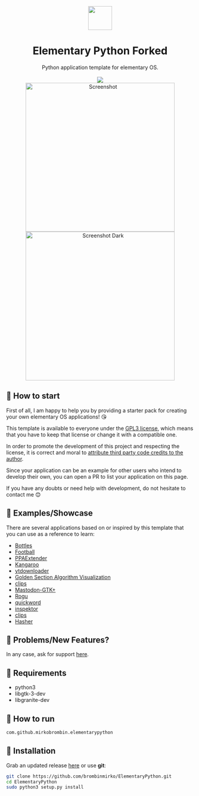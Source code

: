<div align="center">
  <div align="center">
    <img src="https://i.imgur.com/DKsNFnL.png" width="64">
  </div>
  <h1 align="center">Elementary Python Forked</h1>
  <div align="center">Python application template for elementary OS. </div>
</div>

<br/>

<div align="center">
   <a href="https://github.com/brombinmirko/ElementaryPython/blob/master/LICENSE">
    <img src="https://img.shields.io/badge/License-GPL--3.0-blue.svg">
   </a>
</div>

<div align="center">
    <img  src="https://github.com/brombinmirko/ElementaryPython/raw/master/screenshot.png" alt="Screenshot" width="400">
    <img  src="https://github.com/brombinmirko/ElementaryPython/raw/master/screenshot-dark.png" alt="Screenshot Dark" width="400">
</div>

## 🚀 How to start
First of all, I am happy to help you by providing a starter pack for creating your own elementary OS applications! :kissing_heart:  
  
This template is available to everyone under the [GPL3 license](https://github.com/brombinmirko/ElementaryPython/blob/master/LICENSE), which means that you have to keep that license or change it with a compatible one.  

In order to promote the development of this project and respecting the license, it is correct and moral to [attribute third party code credits to the author](https://opensource.stackexchange.com/a/4582).  

Since your application can be an example for other users who intend to develop their own, you can open a PR to list your application on this page.

If you have any doubts or need help with development, do not hesitate to contact me :blush:

## 🎨 Examples/Showcase
There are several applications based on or inspired by this template that you can use as a reference to learn:
- [Bottles](https://github.com/brombinmirko/Bottles)
- [Football](https://github.com/brombinmirko/Football)
- [PPAExtender](https://github.com/brombinmirko/PPAExtender)
- [Kangaroo](https://github.com/brombinmirko/Kangaroo)
- [ytdownloader](https://github.com/michaldev/ytdownloader)
- [Golden Section Algorithm Visualization](https://github.com/stsdc/goldensection)
- [clips](https://github.com/hezral/clips)
- [Mastodon-GTK+](https://github.com/AnaGelez/mastodon_gtk)
- [Rogu](https://github.com/hezral/Rogu)
- [quickword](https://github.com/hezral/quickword)
- [inspektor](https://github.com/hezral/inspektor)
- [clips](https://github.com/hezral/clips)
- [Hasher](https://github.com/JeysonFlores/hasher)
## 🐞 Problems/New Features?
In any case, ask for support [here](https://github.com/brombinmirko/ElementaryPython/issues).

## 🔧 Requirements
- python3
- libgtk-3-dev
- libgranite-dev 

## 🔧 How to run
```bash
com.github.mirkobrombin.elementarypython
```

## 🔧 Installation
Grab an updated release [here](https://github.com/brombinmirko/ElementaryPython/-/archive/master/ElementaryPython-master.zip) or use **git**:

```bash
git clone https://github.com/brombinmirko/ElementaryPython.git
cd ElementaryPython
sudo python3 setup.py install
```


